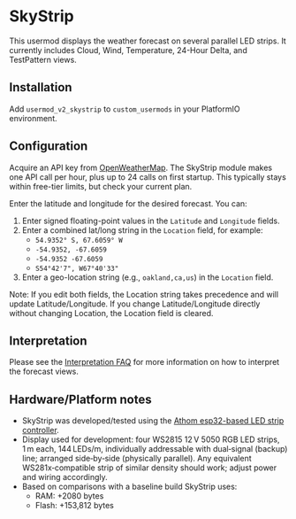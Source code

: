 # SkyStrip

This usermod displays the weather forecast on several parallel LED strips.
It currently includes Cloud, Wind, Temperature, 24-Hour Delta, and TestPattern views.

## Installation

Add `usermod_v2_skystrip` to `custom_usermods` in your PlatformIO environment.

## Configuration

Acquire an API key from
[OpenWeatherMap](https://openweathermap.org/api/one-call-3). The SkyStrip
module makes one API call per hour, plus up to 24 calls on first startup.
This typically stays within free-tier limits, but check your current plan.

Enter the latitude and longitude for the desired forecast. You can:
1. Enter signed floating-point values in the `Latitude` and `Longitude` fields.
2. Enter a combined lat/long string in the `Location` field, for example:
   - `54.9352° S, 67.6059° W`
   - `-54.9352, -67.6059`
   - `-54.9352 -67.6059`
   - `S54°42'7", W67°40'33"`
3. Enter a geo-location string (e.g., `oakland,ca,us`) in the `Location` field.

Note: If you edit both fields, the Location string takes precedence and will
update Latitude/Longitude. If you change Latitude/Longitude directly without
changing Location, the Location field is cleared.

## Interpretation

Please see the [Interpretation FAQ](./FAQ.md) for more information on how to
interpret the forecast views.

## Hardware/Platform notes

- SkyStrip was developed/tested using the
  [Athom esp32-based LED strip controller](https://www.athom.tech/blank-1/wled-esp32-rf433-music-addressable-led-strip-controller).
- Display used for development: four WS2815 12 V 5050 RGB LED strips,
  1 m each, 144 LEDs/m, individually addressable with dual‑signal (backup) line;
  arranged side‑by‑side (physically parallel). Any equivalent WS281x‑compatible
  strip of similar density should work; adjust power and wiring accordingly.
- Based on comparisons with a baseline build SkyStrip uses:
  - RAM: +2080 bytes
  - Flash: +153,812 bytes
